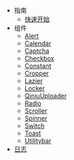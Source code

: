 - 指南
  - [快速开始](/getting-started)
- 组件
  - [Alert](/alert)
  - [Calendar](/calendar)
  - [Captcha](/captcha)
  - [Checkbox](/checkbox)
  - [Constant](/constant)
  - [Cropper](/cropper)
  - [Lazier](/lazier)
  - [Locker](/locker)
  - [QiniuUploader](/qiniu-uploader)
  - [Radio](/radio)
  - [Scroller](/scroller)
  - [Spinner](/spinner)
  - [Switch](/wwitch)
  - [Toast](/toast)
  - [Utilitybar](/utilitybar)
- [日志](/CHANGELOG)
